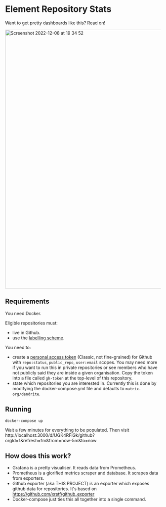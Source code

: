 # Element Repository Stats

Want to get pretty dashboards like this? Read on!

<img width="837" alt="Screenshot 2022-12-08 at 19 34 52" src="https://user-images.githubusercontent.com/7190048/206551922-68cbbc5b-4297-4405-9c44-5a8cdca41255.png">



## Requirements

You need Docker.

Eligible repositories must:
- live in Github.
- use the [labelling scheme](https://github.com/vector-im/element-meta/wiki/Triage-process).

You need to:
- create a [personal access token](https://github.com/settings/tokens) (Classic, not fine-grained) for Github with `repo:status`, `public_repo`, `user:email` scopes. You may need more if you want to run this in private repositories or see members who have not publicly said they are inside a given organisation. Copy the token into a file called `gh-token` at the top-level of this repository.
- state which repositories you are interested in. Currently this is done by modifying the docker-compose.yml file and defaults to `matrix-org/dendrite`.

## Running

```
docker-compose up
```

Wait a few minutes for everything to be populated. Then visit http://localhost:3000/d/UGK4RFiGk/github?orgId=1&refresh=1m&from=now-5m&to=now 

## How does this work?

- Grafana is a pretty visualiser. It reads data from Prometheus.
- Prometheus is a glorified metrics scraper and database. It scrapes data from exporters.
- Github exporter (aka THIS PROJECT) is an exporter which exposes github data for repositories. It's based on https://github.com/xrstf/github_exporter 
- Docker-compose just ties this all together into a single command.
